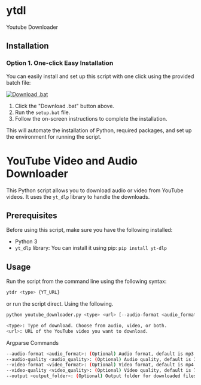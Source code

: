 # ytdl
Youtube Downloader 

## Installation

### Option 1. One-click Easy Installation

You can easily install and set up this script with one click using the provided batch file:

[![Download .bat](https://img.shields.io/badge/.bat-download-blue?style=flat-square&logo=windows)](https://github.com/TtesseractT/ytdl/raw/main/setup.bat)

1. Click the "Download .bat" button above.
2. Run the `setup.bat` file.
3. Follow the on-screen instructions to complete the installation.

This will automate the installation of Python, required packages, and set up the environment for running the script.


# YouTube Video and Audio Downloader

This Python script allows you to download audio or video from YouTube videos. It uses the `yt_dlp` library to handle the downloads.

## Prerequisites

Before using this script, make sure you have the following installed:

- Python 3
- `yt_dlp` library: You can install it using pip: `pip install yt-dlp`

## Usage

Run the script from the command line using the following syntax:

```bash
ytdr <type> {YT_URL}
```

or run the script direct. Using the following.

```bash
python youtube_downloader.py <type> <url> [--audio-format <audio_format>] [--audio-quality <audio_quality>] [--video-format <video_format>] [--video-quality <video_quality>] [--output <output_folder>]
```

```bash
<type>: Type of download. Choose from audio, video, or both.
<url>: URL of the YouTube video you want to download.
```

Argparse Commands

```bash
--audio-format <audio_format>: (Optional) Audio format, default is mp3. Choose from mp3 or wav.
--audio-quality <audio_quality>: (Optional) Audio quality, default is 320. Specify the desired quality (e.g., 320 for mp3, 44100:16 for wav).
--video-format <video_format>: (Optional) Video format, default is mp4. Choose from mp4 or mkv.
--video-quality <video_quality>: (Optional) Video quality, default is 720. Specify the desired quality (e.g., 720p, 1080p, etc.).
--output <output_folder>: (Optional) Output folder for downloaded files, default is Youtube_Downloads.
```
